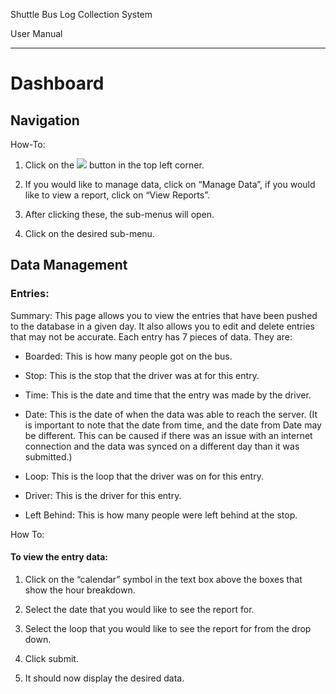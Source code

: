 Shuttle Bus Log Collection System

User Manual

----------

# Dashboard

## Navigation

How-To:

  

1.  Click on the ![](https://lh5.googleusercontent.com/C3p2diYGT60P7Rt_Q7nUv0VoXheuEXP78cIRUVRpd38hzWmEdsIZkS8iiWA-7SB8esfj6hE45--hgmXPtUemFa5CYEo2mN7taWClzTU7efMPGwTvz5B-b8_gF7QYhwAJrgpuS9Tv) button in the top left corner.
    
2.  If you would like to manage data, click on “Manage Data”, if you would like to view a report, click on “View Reports”.
    
3.  After clicking these, the sub-menus will open.
    
4.  Click on the desired sub-menu.
    

  

## Data Management

### Entries:

Summary: This page allows you to view the entries that have been pushed to the database in a given day. It also allows you to edit and delete entries that may not be accurate. Each entry has 7 pieces of data. They are:

-   Boarded: This is how many people got on the bus.
    
-   Stop: This is the stop that the driver was at for this entry.
    
-   Time: This is the date and time that the entry was made by the driver.
    
-   Date: This is the date of when the data was able to reach the server. (It is important to note that the date from time, and the date from Date may be different. This can be caused if there was an issue with an internet connection and the data was synced on a different day than it was submitted.)
    
-   Loop: This is the loop that the driver was on for this entry.
    
-   Driver: This is the driver for this entry.
    
-   Left Behind: This is how many people were left behind at the stop.
    

  

How To:

#### To view the entry data:

1.  Click on the “calendar” symbol in the text box above the boxes that show the hour breakdown.
    
2.  Select the date that you would like to see the report for.
    
3.  Select the loop that you would like to see the report for from the drop down.
    
4.  Click submit.
    
5.  It should now display the desired data.
    

